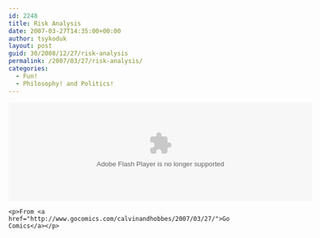 ```yaml
---
id: 2248
title: Risk Analysis
date: 2007-03-27T14:35:00+00:00
author: tsykoduk
layout: post
guid: 30/2008/12/27/risk-analysis
permalink: /2007/03/27/risk-analysis/
categories:
  - Fun!
  - Philosophy! and Politics!
---
```

<embed src="http://images.gocomics.com/images/drm/comicViewerUc.swf?w=600&#38;h=195&#38;k=341f0f0629f42282ad4a9a2b737b8fa1" width="600" height="195" quality="high" wmode="transparent" pluginspage="http://www.macromedia.com/go/getflashplayer" type="application/x-shockwave-flash"></embed>

	<p>From <a href="http://www.gocomics.com/calvinandhobbes/2007/03/27/">Go Comics</a></p>
